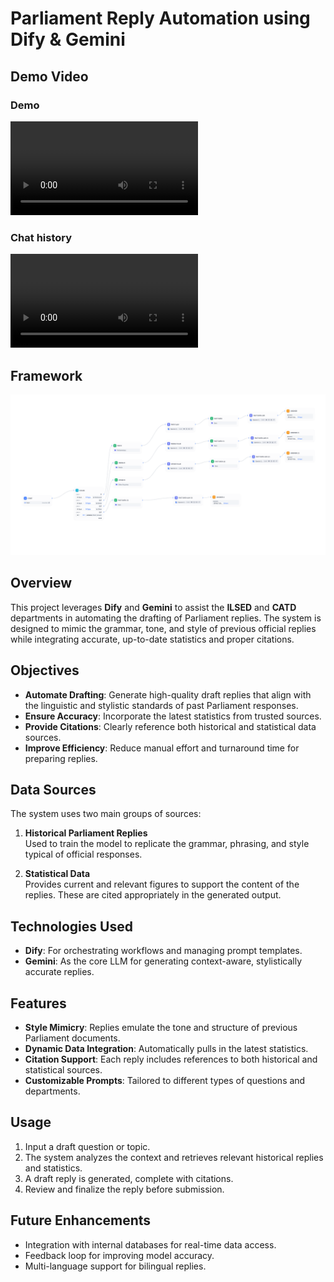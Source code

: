 # Parliament Reply Automation using Dify & Gemini

## Demo Video
### Demo
<video controls src="demo.mp4" title="DEMO"></video>

### Chat history
<video controls src="previous-chat.mp4" title="Previous Chat"></video>

## Framework
![alt text](<ILSED OS.png>)

## Overview

This project leverages **Dify** and **Gemini** to assist the **ILSED** and **CATD** departments in automating the drafting of Parliament replies. The system is designed to mimic the grammar, tone, and style of previous official replies while integrating accurate, up-to-date statistics and proper citations.

## Objectives

- **Automate Drafting**: Generate high-quality draft replies that align with the linguistic and stylistic standards of past Parliament responses.
- **Ensure Accuracy**: Incorporate the latest statistics from trusted sources.
- **Provide Citations**: Clearly reference both historical and statistical data sources.
- **Improve Efficiency**: Reduce manual effort and turnaround time for preparing replies.

## Data Sources

The system uses two main groups of sources:

1. **Historical Parliament Replies**  
   Used to train the model to replicate the grammar, phrasing, and style typical of official responses.

2. **Statistical Data**  
   Provides current and relevant figures to support the content of the replies. These are cited appropriately in the generated output.

## Technologies Used

- **Dify**: For orchestrating workflows and managing prompt templates.
- **Gemini**: As the core LLM for generating context-aware, stylistically accurate replies.

## Features

- **Style Mimicry**: Replies emulate the tone and structure of previous Parliament documents.
- **Dynamic Data Integration**: Automatically pulls in the latest statistics.
- **Citation Support**: Each reply includes references to both historical and statistical sources.
- **Customizable Prompts**: Tailored to different types of questions and departments.

## Usage

1. Input a draft question or topic.
2. The system analyzes the context and retrieves relevant historical replies and statistics.
3. A draft reply is generated, complete with citations.
4. Review and finalize the reply before submission.

## Future Enhancements

- Integration with internal databases for real-time data access.
- Feedback loop for improving model accuracy.
- Multi-language support for bilingual replies.
